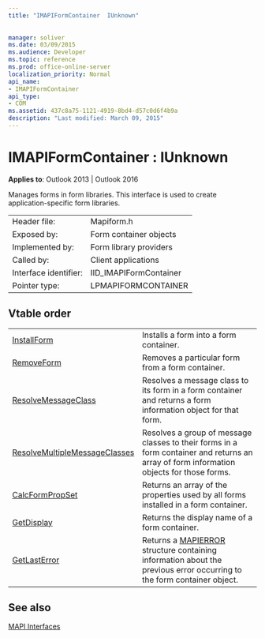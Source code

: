 ```yaml
---
title: "IMAPIFormContainer  IUnknown"
 
 
manager: soliver
ms.date: 03/09/2015
ms.audience: Developer
ms.topic: reference
ms.prod: office-online-server
localization_priority: Normal
api_name:
- IMAPIFormContainer
api_type:
- COM
ms.assetid: 437c8a75-1121-4919-8bd4-d57c0d6f4b9a
description: "Last modified: March 09, 2015"
---
```


# IMAPIFormContainer : IUnknown

  
  
**Applies to**: Outlook 2013 | Outlook 2016 
  
Manages forms in form libraries. This interface is used to create application-specific form libraries. 
  
|||
|:-----|:-----|
|Header file:  <br/> |Mapiform.h  <br/> |
|Exposed by:  <br/> |Form container objects  <br/> |
|Implemented by:  <br/> |Form library providers  <br/> |
|Called by:  <br/> |Client applications  <br/> |
|Interface identifier:  <br/> |IID_IMAPIFormContainer  <br/> |
|Pointer type:  <br/> |LPMAPIFORMCONTAINER  <br/> |
   
## Vtable order

|||
|:-----|:-----|
|[InstallForm](imapiformcontainer-installform.md) <br/> |Installs a form into a form container.  <br/> |
|[RemoveForm](imapiformcontainer-removeform.md) <br/> |Removes a particular form from a form container.  <br/> |
|[ResolveMessageClass](imapiformcontainer-resolvemessageclass.md) <br/> |Resolves a message class to its form in a form container and returns a form information object for that form.  <br/> |
|[ResolveMultipleMessageClasses](imapiformcontainer-resolvemultiplemessageclasses.md) <br/> |Resolves a group of message classes to their forms in a form container and returns an array of form information objects for those forms.  <br/> |
|[CalcFormPropSet](imapiformcontainer-calcformpropset.md) <br/> |Returns an array of the properties used by all forms installed in a form container.  <br/> |
|[GetDisplay](imapiformcontainer-getdisplay.md) <br/> |Returns the display name of a form container.  <br/> |
|[GetLastError](imapiformcontainer-getlasterror.md) <br/> |Returns a [MAPIERROR](mapierror.md) structure containing information about the previous error occurring to the form container object.  <br/> |
   
## See also



[MAPI Interfaces](mapi-interfaces.md)

